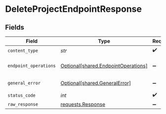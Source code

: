 # DeleteProjectEndpointResponse


## Fields

| Field                                                                                 | Type                                                                                  | Required                                                                              | Description                                                                           |
| ------------------------------------------------------------------------------------- | ------------------------------------------------------------------------------------- | ------------------------------------------------------------------------------------- | ------------------------------------------------------------------------------------- |
| `content_type`                                                                        | *str*                                                                                 | :heavy_check_mark:                                                                    | N/A                                                                                   |
| `endpoint_operations`                                                                 | [Optional[shared.EndpointOperations]](../../models/shared/endpointoperations.md)      | :heavy_minus_sign:                                                                    | Deleted the specified endpoint                                                        |
| `general_error`                                                                       | [Optional[shared.GeneralError]](../../models/shared/generalerror.md)                  | :heavy_minus_sign:                                                                    | General Error                                                                         |
| `status_code`                                                                         | *int*                                                                                 | :heavy_check_mark:                                                                    | N/A                                                                                   |
| `raw_response`                                                                        | [requests.Response](https://requests.readthedocs.io/en/latest/api/#requests.Response) | :heavy_minus_sign:                                                                    | N/A                                                                                   |